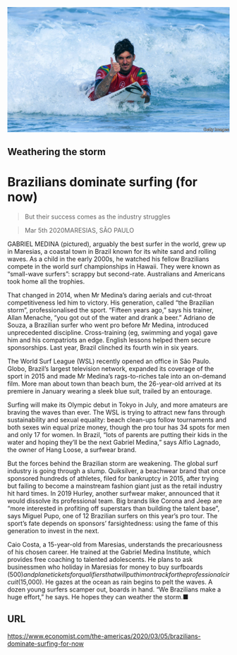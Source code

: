 ![](./images/20200307_AMP003_0.jpg)

## Weathering the storm

# Brazilians dominate surfing (for now)

> But their success comes as the industry struggles

> Mar 5th 2020MARESIAS, SÃO PAULO

GABRIEL MEDINA (pictured), arguably the best surfer in the world, grew up in Maresias, a coastal town in Brazil known for its white sand and rolling waves. As a child in the early 2000s, he watched his fellow Brazilians compete in the world surf championships in Hawaii. They were known as “small-wave surfers”: scrappy but second-rate. Australians and Americans took home all the trophies. 

That changed in 2014, when Mr Medina’s daring aerials and cut-throat competitiveness led him to victory. His generation, called “the Brazilian storm”, professionalised the sport. “Fifteen years ago,” says his trainer, Allan Menache, “you got out of the water and drank a beer.” Adriano de Souza, a Brazilian surfer who went pro before Mr Medina, introduced unprecedented discipline. Cross-training (eg, swimming and yoga) gave him and his compatriots an edge. English lessons helped them secure sponsorships. Last year, Brazil clinched its fourth win in six years. 

The World Surf League (WSL) recently opened an office in São Paulo. Globo, Brazil’s largest television network, expanded its coverage of the sport in 2015 and made Mr Medina’s rags-to-riches tale into an on-demand film. More man about town than beach bum, the 26-year-old arrived at its premiere in January wearing a sleek blue suit, trailed by an entourage.

Surfing will make its Olympic debut in Tokyo in July, and more amateurs are braving the waves than ever. The WSL is trying to attract new fans through sustainability and sexual equality: beach clean-ups follow tournaments and both sexes win equal prize money, though the pro tour has 34 spots for men and only 17 for women. In Brazil, “lots of parents are putting their kids in the water and hoping they’ll be the next Gabriel Medina,” says Alfio Lagnado, the owner of Hang Loose, a surfwear brand.

But the forces behind the Brazilian storm are weakening. The global surf industry is going through a slump. Quiksilver, a beachwear brand that once sponsored hundreds of athletes, filed for bankruptcy in 2015, after trying but failing to become a mainstream fashion giant just as the retail industry hit hard times. In 2019 Hurley, another surfwear maker, announced that it would dissolve its professional team. Big brands like Corona and Jeep are “more interested in profiting off superstars than building the talent base”, says Miguel Pupo, one of 12 Brazilian surfers on this year’s pro tour. The sport’s fate depends on sponsors’ farsightedness: using the fame of this generation to invest in the next.

Caio Costa, a 15-year-old from Maresias, understands the precariousness of his chosen career. He trained at the Gabriel Medina Institute, which provides free coaching to talented adolescents. He plans to ask businessmen who holiday in Maresias for money to buy surfboards ($500) and plane tickets for qualifiers that will put him on track for the professional circuit ($15,000). He gazes at the ocean as rain begins to pelt the waves. A dozen young surfers scamper out, boards in hand. “We Brazilians make a huge effort,” he says. He hopes they can weather the storm.■

## URL

https://www.economist.com/the-americas/2020/03/05/brazilians-dominate-surfing-for-now
